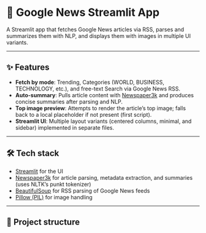 # 📰 Google News Streamlit App

A Streamlit app that fetches Google News articles via RSS, parses and summarizes them with NLP, and displays them with images in multiple UI variants.

---

## ✨ Features
- **Fetch by mode**: Trending, Categories (WORLD, BUSINESS, TECHNOLOGY, etc.), and free-text Search via Google News RSS.  
- **Auto-summary**: Pulls article content with [Newspaper3k](https://github.com/codelucas/newspaper) and produces concise summaries after parsing and NLP.  
- **Top image preview**: Attempts to render the article’s top image; falls back to a local placeholder if not present (first script).  
- **Streamlit UI**: Multiple layout variants (centered columns, minimal, and sidebar) implemented in separate files.  

---

## 🛠️ Tech stack
- [Streamlit](https://streamlit.io) for the UI  
- [Newspaper3k](https://github.com/codelucas/newspaper) for article parsing, metadata extraction, and summaries (uses NLTK’s punkt tokenizer)  
- [BeautifulSoup](https://www.crummy.com/software/BeautifulSoup/) for RSS parsing of Google News feeds  
- [Pillow (PIL)](https://python-pillow.org/) for image handling  

---

## 📂 Project structure
